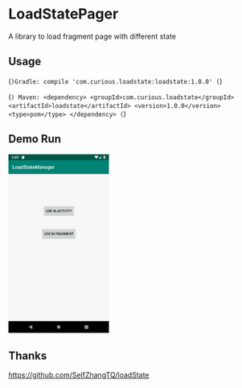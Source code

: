 # LoadStatePager
A library to load fragment page with different state

## Usage
(```)Gradle:
compile 'com.curious.loadstate:loadstate:1.0.0'
(```)

(```)
Maven:
<dependency>
  <groupId>com.curious.loadstate</groupId>
  <artifactId>loadstate</artifactId>
  <version>1.0.0</version>
  <type>pom</type>
</dependency>
(```)

## Demo Run
<img src="https://github.com/GvcZhang/LoadStateManager/blob/master/ScreenCapture/demo.gif" width="200px"/>

## Thanks
https://github.com/SelfZhangTQ/loadState
